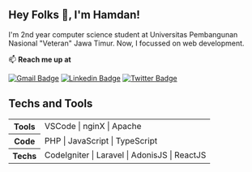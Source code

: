 ## Hey Folks 👋, I'm Hamdan!

<p align='left'>I'm 2nd year computer science student at Universitas Pembangunan Nasional "Veteran" Jawa Timur. Now, I focussed on web development.</p>

📫 **Reach me up at**

[![Gmail Badge](https://img.shields.io/badge/-Email-c14438?style=flat&logo=Gmail&logoColor=white&link=mailto:yuwafi.hamdan365@gmail.com)](mailto:yuwafi.hamdan365@gmail.com) 
[![Linkedin Badge](https://img.shields.io/badge/-LinkedIn-0072b1?style=flat&logo=Linkedin&logoColor=white&link=https://www.linkedin.com/in/hamdanyuwafi/)](https://www.linkedin.com/in/hamdanyuwafi/) [![Twitter Badge](https://img.shields.io/badge/-Twitter-00acee?style=flat&logo=twitter&logoColor=white&link=https://twitter.com/thisham_/)](https://www.twitter.com/thisham_/) 

## Techs and Tools
<table>
  <tr>
    <th>Tools</th>
    <td>VSCode | nginX | Apache</td>
  </tr>
  <tr>
    <th>Code</th>
    <td>PHP | JavaScript | TypeScript</td>
  </tr>
  <tr>
    <th>Techs</th>
    <td>CodeIgniter | Laravel | AdonisJS | ReactJS</td>
  </tr>
</table>


<!--
<p> <img src="https://img.shields.io/badge/Editor-Visual Studio Code-teal?logo=visual-studio-code&style=flat" /> </p>
<p> <img src="https://img.shields.io/badge/Code-C-teal?logo=c&style=flat" /> <img src="https://img.shields.io/badge/Code-PHP-teal?logo=php&style=flat" /> <img src="https://img.shields.io/badge/Code-JavaScript-teal?logo=javascript&style=flat" /> </p>
<p> <img src="https://img.shields.io/badge/Tools-GCC-teal?logo=c&style=flat" /> <img src="https://img.shields.io/badge/DB Engine-MySQL-teal?logo=mysql&style=flat" /> </p>

## Some of my Github Stats
<p align=left> <img src=https://komarev.com/ghpvc/?username=thisham alt=thisham /> </p>

<a href="https://github.com/thisham/thisham">
  <img align="center" src="https://github-readme-stats.vercel.app/api/top-langs/?username=thisham&theme=react&layout=compact" />
</a>
<a href="https://github.com/thisham/thisham">
  <img align="center" src="https://github-readme-stats.vercel.app/api?username=thisham&show_icons=true&theme=react&line_height=20" />
</a> 
-->

<!--
**thisham/thisham** is a ✨ _special_ ✨ repository because its `README.md` (this file) appears on your GitHub profile.

Here are some ideas to get you started:

- 🔭 I’m currently working on ...
- 🌱 I’m currently learning ...
- 👯 I’m looking to collaborate on ...
- 🤔 I’m looking for help with ...
- 💬 Ask me about ...
- 📫 How to reach me: ...
- 😄 Pronouns: ...
- ⚡ Fun fact: ...
-->
